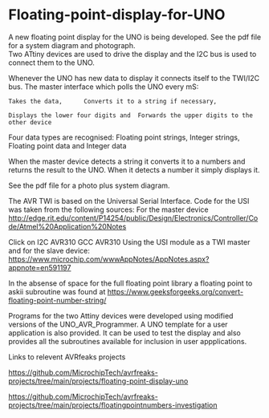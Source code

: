 # Floating-point-display-for-UNO
A new floating point display for the UNO is being developed.  See the pdf file for a system diagram and photograph.  
Two ATtiny devices are used to drive the display and the I2C bus is used to connect them to the UNO.

Whenever the UNO has new data to display it connects itself to the TWI/I2C bus.  The master interface which polls the UNO every mS:
	
	Takes the data,      Converts it to a string if necessary,     	
	
	Displays the lower four digits and  Forwards the upper digits to the other device 

Four data types are recognised:
	Floating point strings,      Integer strings,      Floating point data	     and Integer data

When the master device  detects a string it converts it to a numbers and returns the result to the UNO.  When it detects a number it simply displays it.

See the pdf file for a photo plus system diagram.

The AVR TWI is based on the Universal Serial Interface.  Code for the USI was taken from the following sources:
For the master device
http://edge.rit.edu/content/P14254/public/Design/Electronics/Controller/Code/Atmel%20Application%20Notes

Click on	I2C	AVR310	GCC	AVR310 Using the USI module as a TWI master
and for the slave device:
https://www.microchip.com/wwwAppNotes/AppNotes.aspx?appnote=en591197

In the absense of space for the full floating point library a floating point to askii subroutine was found at 
https://www.geeksforgeeks.org/convert-floating-point-number-string/

Programs for the two Attiny devices were developed using modified versions of the UNO_AVR_Programmer.
A UNO template for a user application is also provided.  It can be used to test the display and also provides all the 
subroutines available for inclusion in user appplications.


Links to relevent AVRfeaks projects


https://github.com/MicrochipTech/avrfreaks-projects/tree/main/projects/floating-point-display-uno

https://github.com/MicrochipTech/avrfreaks-projects/tree/main/projects/floatingpointnumbers-investigation


